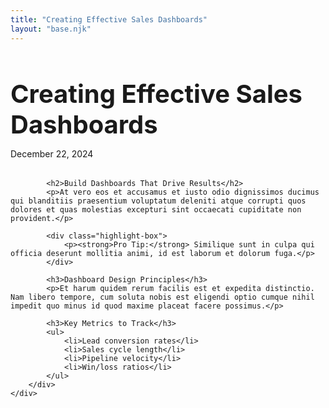 ```yaml
---
title: "Creating Effective Sales Dashboards"
layout: "base.njk"
---
```


<div class="container">
    <div class="page-content">
        <div class="content-section">
            <h1 class="post-title" style="font-size: 2.5rem; margin-bottom: 0.5rem;">Creating Effective Sales Dashboards</h1>
            <p class="post-meta" style="margin-bottom: 2rem;">December 22, 2024</p>
            
            <h2>Build Dashboards That Drive Results</h2>
            <p>At vero eos et accusamus et iusto odio dignissimos ducimus qui blanditiis praesentium voluptatum deleniti atque corrupti quos dolores et quas molestias excepturi sint occaecati cupiditate non provident.</p>
            
            <div class="highlight-box">
                <p><strong>Pro Tip:</strong> Similique sunt in culpa qui officia deserunt mollitia animi, id est laborum et dolorum fuga.</p>
            </div>

            <h3>Dashboard Design Principles</h3>
            <p>Et harum quidem rerum facilis est et expedita distinctio. Nam libero tempore, cum soluta nobis est eligendi optio cumque nihil impedit quo minus id quod maxime placeat facere possimus.</p>

            <h3>Key Metrics to Track</h3>
            <ul>
                <li>Lead conversion rates</li>
                <li>Sales cycle length</li>
                <li>Pipeline velocity</li>
                <li>Win/loss ratios</li>
            </ul>
        </div>
    </div>
</div>

